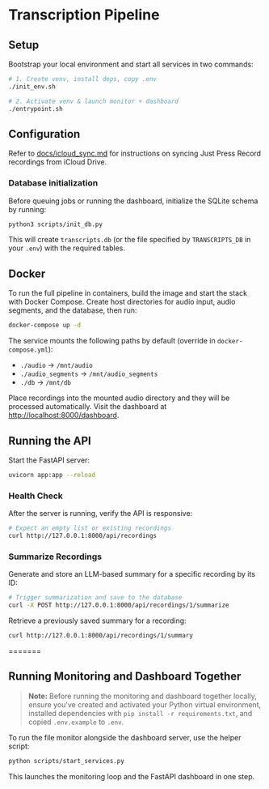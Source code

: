 # Transcription Pipeline

## Setup

Bootstrap your local environment and start all services in two commands:

```bash
# 1. Create venv, install deps, copy .env
./init_env.sh

# 2. Activate venv & launch monitor + dashboard
./entrypoint.sh
```

## Configuration

Refer to [docs/icloud_sync.md](docs/icloud_sync.md) for instructions on syncing Just Press Record recordings from iCloud Drive.

### Database initialization

Before queuing jobs or running the dashboard, initialize the SQLite schema by running:

```bash
python3 scripts/init_db.py
```

This will create `transcripts.db` (or the file specified by `TRANSCRIPTS_DB` in your `.env`) with the required tables.

## Docker

To run the full pipeline in containers, build the image and start the stack with Docker Compose. Create host directories for audio input, audio segments, and the database, then run:

```bash
docker-compose up -d
```

The service mounts the following paths by default (override in `docker-compose.yml`):

* `./audio` → `/mnt/audio`
* `./audio_segments` → `/mnt/audio_segments`
* `./db` → `/mnt/db`

Place recordings into the mounted audio directory and they will be processed automatically. Visit the dashboard at [http://localhost:8000/dashboard](http://localhost:8000/dashboard).


## Running the API

Start the FastAPI server:

```bash
uvicorn app:app --reload
```

### Health Check

After the server is running, verify the API is responsive:

```bash
# Expect an empty list or existing recordings
curl http://127.0.0.1:8000/api/recordings
```

### Summarize Recordings

Generate and store an LLM-based summary for a specific recording by its ID:

```bash
# Trigger summarization and save to the database
curl -X POST http://127.0.0.1:8000/api/recordings/1/summarize
```

Retrieve a previously saved summary for a recording:

```bash
curl http://127.0.0.1:8000/api/recordings/1/summary
```
=======
## Running Monitoring and Dashboard Together

> **Note:** Before running the monitoring and dashboard together locally, ensure you've created and activated your Python virtual environment, installed dependencies with `pip install -r requirements.txt`, and copied `.env.example` to `.env`.

To run the file monitor alongside the dashboard server, use the helper script:

```bash
python scripts/start_services.py
```

This launches the monitoring loop and the FastAPI dashboard in one step.
